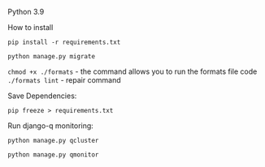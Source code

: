 Python 3.9

How to install

`pip install -r requirements.txt`

`python manage.py migrate`

`chmod +x ./formats` - the command allows you to run the formats file code
`./formats lint` - repair command 

Save Dependencies:

`pip freeze > requirements.txt`

Run django-q monitoring:

`python manage.py qcluster
`

` python manage.py qmonitor
`